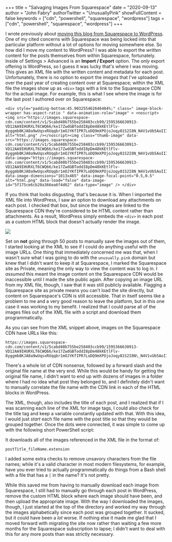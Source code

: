 +++
title = "Salvaging Images From Squarespace"
date = "2020-09-13"
author = "John Fabry"
authorTwitter = "UnusuallyPink"
showFullContent = false
keywords = ["cdn", "powershell", "squarespace", "wordpress"]
tags = ["cdn", "powershell", "squarespace", "wordpress"]
+++

I wrote previously about [moving this blog from Squarespace to WordPress](https://unusually.pink/unusually-pink-migration/). One of my cited concerns with Squarespace was being locked into that particular platform without a lot of options for moving somewhere else. So how did I move my content to WordPress? I was able to export the _written_ content for the posts themselves from within Squarespace, fortunately. Inside of Settings > Advanced is an **Import / Export** option. The _only_ export offering is WordPress, so I guess it was lucky that's where I was moving. This gives an XML file with the written content and metadata for each post. Unfortunately, there is no option to export the _images_ that I've uploaded over the past year of creating content over at Squarespace; within the XML file the images show up as `<div>` tags with a link to the Squarespace CDN for the actual image. For example, this is what I see where the image is for the last post I authored over on Squarespace:

```
<div style="padding-bottom:45.903255462646484%;" class=" image-block-wrapper has-aspect-ratio " data-animation-role="image" > <noscript><img src="https://images.squarespace-cdn.com/content/v1/5cabd40b755be258403ccb99/1595366630913-VD12AA9IHURXLT6CWQ66/ke17ZwdGBToddI8pDm48kKEtlFlv-8yggmb8KJA0a9wUqsxRUqqbr1mOJYKfIPR7LoDQ9mXPOjoJoqy81S2I8N_N4V1vUb5AoIIIbLZhVYxCRW4BPu10St3TBAUQYVKcpEap199WJ5tA07nqy9HB7RsfdGE2RUqSBzw535kCng92V_tkyiZ3FgjXcK6wugnz/html.png" alt="html.png" /></noscript><img class="thumb-image" data-src="https://images.squarespace-cdn.com/content/v1/5cabd40b755be258403ccb99/1595366630913-VD12AA9IHURXLT6CWQ66/ke17ZwdGBToddI8pDm48kKEtlFlv-8yggmb8KJA0a9wUqsxRUqqbr1mOJYKfIPR7LoDQ9mXPOjoJoqy81S2I8N_N4V1vUb5AoIIIbLZhVYxCRW4BPu10St3TBAUQYVKcpEap199WJ5tA07nqy9HB7RsfdGE2RUqSBzw535kCng92V_tkyiZ3FgjXcK6wugnz/html.png" data-image="https://images.squarespace-cdn.com/content/v1/5cabd40b755be258403ccb99/1595366630913-VD12AA9IHURXLT6CWQ66/ke17ZwdGBToddI8pDm48kKEtlFlv-8yggmb8KJA0a9wUqsxRUqqbr1mOJYKfIPR7LoDQ9mXPOjoJoqy81S2I8N_N4V1vUb5AoIIIbLZhVYxCRW4BPu10St3TBAUQYVKcpEap199WJ5tA07nqy9HB7RsfdGE2RUqSBzw535kCng92V_tkyiZ3FgjXcK6wugnz/html.png" data-image-dimensions="1013x465" data-image-focal-point="0.5,0.5" alt="html.png" data-load="false" data-image-id="5f175ce6cb20a366ea6f4d62" data-type="image" /> </div>
```

If you think that looks disgusting, that's because it is. When I imported the XML file into WordPress, I saw an option to download any attachments on each post. I checked that box, but since the images are linked to the Squarespace CDN they're considered to be HTML content rather than attachments. As a result, WordPress simply embeds the `<div>` in each post as a custom HTML block that doesn't actually render the image.

![](images/cash_money.png)

Set on **not** going through 50 posts to manually save the images out of them, I started looking at the XML to see if I could do anything useful with the image URLs. One thing that immediately concerned me was that, when I wasn't sure what I was going to do with the `unusually.pink` domain but knew that I didn't want to keep it at Squarespace, I marked the Squarespace site as Private, meaning the only way to view the content was to log in. I _assumed_ this meant the image content on the Squarespace CDN would be inaccessible until I made the site public again. After copying an image URL from my XML file, though, I saw that it was still publicly available. Flagging a Squarespace site as private means you can't load the site directly, but content on Squarespace's CDN is still accessible. That in itself seems like a problem to me and a very good reason to leave the platform, but in this one case it was working to my benefit. I realized that I could parse all of the images files out of the XML file with a script and download them programmatically.

As you can see from the XML snippet above, images on the Squarespace CDN have URLs like this:

```
https://images.squarespace-cdn.com/content/v1/5cabd40b755be258403ccb99/1595366630913-VD12AA9IHURXLT6CWQ66/ke17ZwdGBToddI8pDm48kKEtlFlv-8yggmb8KJA0a9wUqsxRUqqbr1mOJYKfIPR7LoDQ9mXPOjoJoqy81S2I8N\_N4V1vUb5AoIIIbLZhVYxCRW4BPu10St3TBAUQYVKcpEap199WJ5tA07nqy9HB7RsfdGE2RUqSBzw535kCng92V\_tkyiZ3FgjXcK6wugnz/html.png
```

There's a whole lot of CDN nonsense, followed by a forward slash and the original file name at the very end. While this would be handy for getting the original file name, I didn't want to end up with dozens of images in a folder where I had no idea what post they belonged to, and I definitely didn't want to manually correlate the file name with the CDN link in each of the HTML blocks in WordPress.

The XML, though, also includes the title of each post, and I realized that if I was scanning each line of the XML for image tags, I could also check for the title tag and keep a variable constantly updated with that. With this idea, I would just _start_ each file name with the post title so that they would be grouped together. Once the dots were connected, it was simple to come up with the following short PowerShell script:

<script src="https://gist.github.com/jfabry-noc/10fd04fd8aa85e710e3acab5b0e55889.js"></script>

It downloads all of the images referenced in the XML file in the format of:

```
postTitle_fileName.extension
```

I added some extra checks to remove unsavory characters from the file names; while it's a valid character in most modern filesystems, for example, have you ever tried to actually programmatically do things from a Bash shell with a file that has a `[` in the name? It's not pretty.

While this saved me from having to manually download each image from Squarespace, I still had to manually go through each post in WordPress, remove the custom HTML block where each image should have been, and then upload the appropriate image. With the way I downloaded the images, though, I just started at the top of the directory and worked my way through the images alphabetically since each post was grouped together. It sucked, but it could have been a _lot_ worse. If nothing else it made me glad that I moved forward with migrating the site now rather than waiting a few more months for the Squarespace subscription to lapse; I didn't want to deal with this for any more posts than was strictly necessary.
